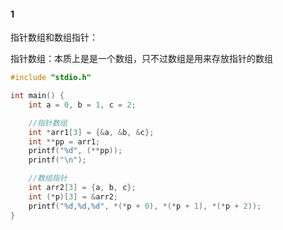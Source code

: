 #### 1

指针数组和数组指针：

指针数组：本质上是是一个数组，只不过数组是用来存放指针的数组

```c++
#include "stdio.h"

int main() {
    int a = 0, b = 1, c = 2;

    //指针数组
    int *arr1[3] = {&a, &b, &c};
    int **pp = arr1;
    printf("%d", (**pp));
    printf("\n");

    //数组指针
    int arr2[3] = {a, b, c};
    int (*p)[3] = &arr2;
    printf("%d,%d,%d", *(*p + 0), *(*p + 1), *(*p + 2));
}
```

